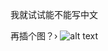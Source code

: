 
我就试试能不能写中文

再插个图？›
![alt text](https://github.com/tuanfeng/caffe-texturetransfer/edit/master/fig.png)
